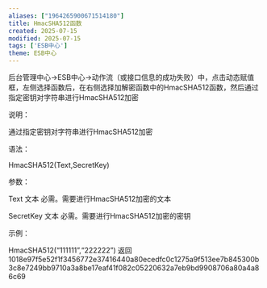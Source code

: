 ```yaml
---
aliases: ["1964265900671514180"]
title: HmacSHA512函数
created: 2025-07-15
modified: 2025-07-15
tags: ['ESB中心']
theme: ESB中心
---
```


后台管理中心->ESB中心->动作流（或接口信息的成功失败）中，点击动态赋值框，左侧选择函数后，在右侧选择加解密函数中的HmacSHA512函数，然后通过指定密钥对字符串进行HmacSHA512加密

说明：

通过指定密钥对字符串进行HmacSHA512加密

语法：

HmacSHA512(Text,SecretKey)

参数：

Text 文本 必需。需要进行HmacSHA512加密的文本

SecretKey 文本 必需。需要进行HmacSHA512加密的密钥

示例：

HmacSHA512(“111111”,“222222”) 返回1018e97f5e52f1f3456772e37416440a80ecedfc0c1275a9f513ee7b845300b3c8e7249bb9710a3a8be17eaf41f082c05220632a7eb9bd9908706a80a4a86c69